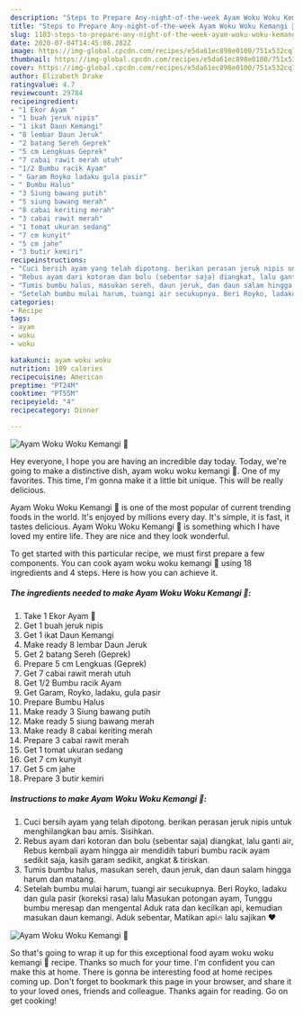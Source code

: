 ```yaml
---
description: "Steps to Prepare Any-night-of-the-week Ayam Woku Woku Kemangi 🐔"
title: "Steps to Prepare Any-night-of-the-week Ayam Woku Woku Kemangi 🐔"
slug: 1103-steps-to-prepare-any-night-of-the-week-ayam-woku-woku-kemangi
date: 2020-07-04T14:45:08.282Z
image: https://img-global.cpcdn.com/recipes/e5da61ec898e0100/751x532cq70/ayam-woku-woku-kemangi-🐔-foto-resep-utama.jpg
thumbnail: https://img-global.cpcdn.com/recipes/e5da61ec898e0100/751x532cq70/ayam-woku-woku-kemangi-🐔-foto-resep-utama.jpg
cover: https://img-global.cpcdn.com/recipes/e5da61ec898e0100/751x532cq70/ayam-woku-woku-kemangi-🐔-foto-resep-utama.jpg
author: Elizabeth Drake
ratingvalue: 4.7
reviewcount: 29784
recipeingredient:
- "1 Ekor Ayam "
- "1 buah jeruk nipis"
- "1 ikat Daun Kemangi"
- "8 lembar Daun Jeruk"
- "2 batang Sereh Geprek"
- "5 cm Lengkuas Geprek"
- "7 cabai rawit merah utuh"
- "1/2 Bumbu racik Ayam"
- " Garam Royko ladaku gula pasir"
- " Bumbu Halus"
- "3 Siung bawang putih"
- "5 siung bawang merah"
- "8 cabai keriting merah"
- "3 cabai rawit merah"
- "1 tomat ukuran sedang"
- "7 cm kunyit"
- "5 cm jahe"
- "3 butir kemiri"
recipeinstructions:
- "Cuci bersih ayam yang telah dipotong. berikan perasan jeruk nipis untuk menghilangkan bau amis. Sisihkan."
- "Rebus ayam dari kotoran dan bolu (sebentar saja) diangkat, lalu ganti air, Rebus kembali ayam hingga air mendidih taburi bumbu racik ayam sedikit saja, kasih garam sedikit, angkat &amp; tiriskan."
- "Tumis bumbu halus, masukan sereh, daun jeruk, dan daun salam hingga harum dan matang."
- "Setelah bumbu mulai harum, tuangi air secukupnya. Beri Royko, ladaku dan gula pasir (koreksi rasa) lalu Masukan potongan ayam, Tunggu bumbu meresap dan mengental Aduk rata dan kecilkan api, kemudian masukan daun kemangi. Aduk sebentar, Matikan api🔥 lalu sajikan ♥️"
categories:
- Recipe
tags:
- ayam
- woku
- woku

katakunci: ayam woku woku 
nutrition: 109 calories
recipecuisine: American
preptime: "PT24M"
cooktime: "PT55M"
recipeyield: "4"
recipecategory: Dinner

---
```



![Ayam Woku Woku Kemangi 🐔](https://img-global.cpcdn.com/recipes/e5da61ec898e0100/751x532cq70/ayam-woku-woku-kemangi-🐔-foto-resep-utama.jpg)

Hey everyone, I hope you are having an incredible day today. Today, we're going to make a distinctive dish, ayam woku woku kemangi 🐔. One of my favorites. This time, I'm gonna make it a little bit unique. This will be really delicious.



Ayam Woku Woku Kemangi 🐔 is one of the most popular of current trending foods in the world. It's enjoyed by millions every day. It's simple, it is fast, it tastes delicious. Ayam Woku Woku Kemangi 🐔 is something which I have loved my entire life. They are nice and they look wonderful.


To get started with this particular recipe, we must first prepare a few components. You can cook ayam woku woku kemangi 🐔 using 18 ingredients and 4 steps. Here is how you can achieve it.

<!--inarticleads1-->

##### The ingredients needed to make Ayam Woku Woku Kemangi 🐔:

1. Take 1 Ekor Ayam 🐔
1. Get 1 buah jeruk nipis
1. Get 1 ikat Daun Kemangi
1. Make ready 8 lembar Daun Jeruk
1. Get 2 batang Sereh (Geprek)
1. Prepare 5 cm Lengkuas (Geprek)
1. Get 7 cabai rawit merah utuh
1. Get 1/2 Bumbu racik Ayam
1. Get  Garam, Royko, ladaku, gula pasir
1. Prepare  Bumbu Halus
1. Make ready 3 Siung bawang putih
1. Make ready 5 siung bawang merah
1. Make ready 8 cabai keriting merah
1. Prepare 3 cabai rawit merah
1. Get 1 tomat ukuran sedang
1. Get 7 cm kunyit
1. Get 5 cm jahe
1. Prepare 3 butir kemiri




<!--inarticleads2-->

##### Instructions to make Ayam Woku Woku Kemangi 🐔:

1. Cuci bersih ayam yang telah dipotong. berikan perasan jeruk nipis untuk menghilangkan bau amis. Sisihkan.
1. Rebus ayam dari kotoran dan bolu (sebentar saja) diangkat, lalu ganti air, Rebus kembali ayam hingga air mendidih taburi bumbu racik ayam sedikit saja, kasih garam sedikit, angkat &amp; tiriskan.
1. Tumis bumbu halus, masukan sereh, daun jeruk, dan daun salam hingga harum dan matang.
1. Setelah bumbu mulai harum, tuangi air secukupnya. Beri Royko, ladaku dan gula pasir (koreksi rasa) lalu Masukan potongan ayam, Tunggu bumbu meresap dan mengental Aduk rata dan kecilkan api, kemudian masukan daun kemangi. Aduk sebentar, Matikan api🔥 lalu sajikan ♥️
<img src="//assets-global.cpcdn.com/assets/icons/button_play-2c75c40dde080a61004c1f40b05d8f140eaff45d7e9e6481dc71c63d2e7c4909.png" alt="Ayam Woku Woku Kemangi 🐔">



So that's going to wrap it up for this exceptional food ayam woku woku kemangi 🐔 recipe. Thanks so much for your time. I'm confident you can make this at home. There is gonna be interesting food at home recipes coming up. Don't forget to bookmark this page in your browser, and share it to your loved ones, friends and colleague. Thanks again for reading. Go on get cooking!
